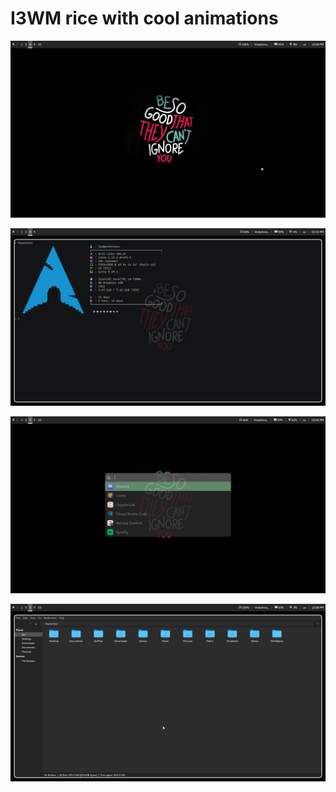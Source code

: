 # I3WM rice with cool animations

![ScreenShot](Pictures/ScreenShots/screenshot1.png?raw=true)


![ScreenShot](Pictures/ScreenShots/screenshot2.png?raw=true)


![ScreenShot](Pictures/ScreenShots/screenshot3.png?raw=true)


![ScreenShot](Pictures/ScreenShots/screenshot4.png?raw=true)
